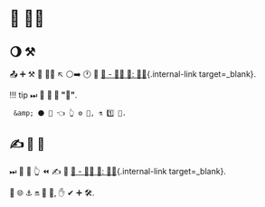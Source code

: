 # 🏧 💂‍♂

## 🌖 ⚒

📤 ➕ ⚒ 🍵 💂‍♂ ↖️ ⚪️➡️ 🕐 📔 [🔰 - 👩‍💻 🦮: 💂‍♂](../../tutorial/security/){.internal-link target=_blank}.

!!! tip
    ⏭ 📄 **🚫 🎯 "🏧"**.

     &amp; ⚫️ 💪 👈 👆 ⚙️ 💼, ⚗ 1️⃣ 👫.

## ✍ 🔰 🥇

⏭ 📄 🤔 👆 ⏪ ✍ 👑 [🔰 - 👩‍💻 🦮: 💂‍♂](../../tutorial/security/){.internal-link target=_blank}.

👫 🌐 ⚓️ 🔛 🎏 🔧, ✋️ ✔ ➕ 🛠️.
